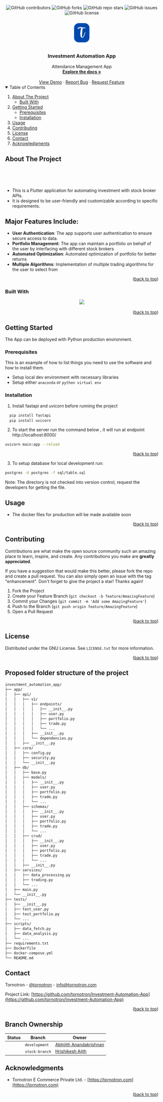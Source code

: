 <div align="center">
<img alt="GitHub contributors" src="https://img.shields.io/github/contributors/tornotron/Investment-Automation-App?style=for-the-badge">
<img alt="GitHub forks" src="https://img.shields.io/github/forks/tornotron/Investment-Automation-App?style=for-the-badge">
<img alt="GitHub repo stars" src="https://img.shields.io/github/stars/tornotron/Investment-Automation-App?style=for-the-badge">
<img alt="GitHub issues" src="https://img.shields.io/github/issues-raw/tornotron/Investment-Automation-App?style=for-the-badge">
<img alt="GitHub license" src="https://img.shields.io/github/license/tornotron/Investment-Automation-App?style=for-the-badge">
</div>

<!-- PROJECT LOGO -->
<br />
<div align="center">
  <a href="https://github.com/tornotron">
    <img src="assets/img/favicon.png" alt="Logo" width="80" height="80">
  </a>
  <h3 align="center">Investment Automation App</h3>
  <div align="center">
    Attendance Management App  
    <br />
    <a href="https://github.com/tornotron/Investment-Automation-App/docs/README.md"><strong>Explore the docs »</strong></a>
    <br />
    <br />
    <a href="https://github.com/tornotron/Investment-Automation-App/demo/README.md">View Demo</a>
    ·
    <a href="https://github.com/tornotron/Investment-Automation-App/issues">Report Bug</a>
    ·
    <a href="https://github.com/tornotron/Investment-Automation-App/issues">Request Feature</a>
  </div>
</div>

<!-- TABLE OF CONTENTS -->
<details open>
  <summary>Table of Contents</summary>
  <ol>
    <li>
      <a href="#about-the-project">About The Project</a>
      <ul>
        <li><a href="#built-with">Built With</a></li>
      </ul>
    </li>
    <li>
      <a href="#getting-started">Getting Started</a>
      <ul>
        <li><a href="#prerequisites">Prerequisites</a></li>
        <li><a href="#installation">Installation</a></li>
      </ul>
    </li>
    <li><a href="#usage">Usage</a></li>
    <li><a href="#contributing">Contributing</a></li>
    <li><a href="#license">License</a></li>
    <li><a href="#contact">Contact</a></li>
    <li><a href="#acknowledgments">Acknowledgments</a></li>
  </ol>
</details>

<!-- ABOUT THE PROJECT -->

## About The Project

<div align="center">
  <!-- Product snapshots should be added here later.... -->
  <!-- <img alt="Product Image 1" width="30%" height="30%" src="Investment-Automation-App-Dashboard-1.png">
  <img alt="Product Image 1" width="30%" height="30%" src="Investment-Automation-App-Dashboard-2.png">
  <img alt="Product Image 1" width="30%" height="30%" src="Investment-Automation-App-Dashboard-3.png"> -->
  <!-- Add vertical space -->
  <br>  
  <br>  
  <br>

</div>

- This is a Flutter application for automating investment with stock broker APIs.
- It is designed to be user-friendly and customizable according to specific requirements.

## Major Features Include:

- **User Authentication**: The app supports user authentication to ensure secure access to data.
- **Portfolio Management**: The app can maintain a portfolio on behalf of the user by interfacing with different stock brokers
- **Automated Optimization**: Automated optimization of portfolio for better returns
- **Multiple Algorithms**: Implementation of multiple trading algorithms for the user to select from

<p align="right">(<a href="#readme-top">back to top</a>)</p>

### Built With

<!-- Using Devicon font -->
<!-- <img height="50px" width="50px" src="https://cdn.jsdelivr.net/gh/devicons/devicon/icons/flutter/flutter-original.svg" /> -->
<!-- * [![Flutter][Flutter-Icon]][https://flutter.dev] -->

<!-- Using skill-icons -->
<p align="center">
  <a href="https://skillicons.dev">
    <img src="https://skillicons.dev/icons?i=python,fastapi,sqlite,vscode,neovim,docker,kubernetes,dynamodb,githubactions" />
  </a>
</p>

<p align="right">(<a href="#readme-top">back to top</a>)</p>

<!-- Using Shields.io and Simple Icons -->
<!-- <img src="https://img.shields.io/badge/Flutter-20232A?style=for-the-badge&logo=flutter&logoColor=61DAFB" />   -->

<!-- GETTING STARTED -->

## Getting Started

The App can be deployed with Python production environment.

### Prerequisites

This is an example of how to list things you need to use the software and how to install them.

- Setup local dev environment with necessary libraries
- Setup either `anaconda` or `python virtual env`

### Installation

1. Install fastapi and uvicorn before running the project

```bash
  pip install fastapi
  pip install uvicorn
```

2. To start the server run the command below , it will run at endpoint http://localhost:8000/

```bash
uvicorn main:app --reload
```

<p align="right">(<a href="#readme-top">back to top</a>)</p>

<!-- USAGE EXAMPLES -->

3. To setup database for local development run:

```bash
postgres -U postgres -f sql/table.sql
```

Note: The directory is not checked into version control, request the developers for getting the file.

## Usage

- The docker files for production will be made available soon

<p align="right">(<a href="#readme-top">back to top</a>)</p>

<!-- CONTRIBUTING -->

## Contributing

Contributions are what make the open source community such an amazing place to learn, inspire, and create. Any contributions you make are **greatly appreciated**.

If you have a suggestion that would make this better, please fork the repo and create a pull request. You can also simply open an issue with the tag "enhancement".
Don't forget to give the project a star! Thanks again!

1. Fork the Project
2. Create your Feature Branch (`git checkout -b feature/AmazingFeature`)
3. Commit your Changes (`git commit -m 'Add some AmazingFeature'`)
4. Push to the Branch (`git push origin feature/AmazingFeature`)
5. Open a Pull Request

<p align="right">(<a href="#readme-top">back to top</a>)</p>

<!-- LICENSE -->

## License

Distributed under the GNU License. See `LICENSE.txt` for more information.

<p align="right">(<a href="#readme-top">back to top</a>)</p>

## Proposed folder structure of the project

```
investment_automation_app/
├── app/
│   ├── api/
│   │   ├── v1/
│   │   │   ├── endpoints/
│   │   │   │   ├── __init__.py
│   │   │   │   ├── user.py
│   │   │   │   ├── portfolio.py
│   │   │   │   ├── trade.py
│   │   │   │   └── ...
│   │   │   ├── __init__.py
│   │   │   └── dependencies.py
│   │   ├── __init__.py
│   ├── core/
│   │   ├── config.py
│   │   ├── security.py
│   │   └── __init__.py
│   ├── db/
│   │   ├── base.py
│   │   ├── models/
│   │   │   ├── __init__.py
│   │   │   ├── user.py
│   │   │   ├── portfolio.py
│   │   │   ├── trade.py
│   │   │   └── ...
│   │   ├── schemas/
│   │   │   ├── __init__.py
│   │   │   ├── user.py
│   │   │   ├── portfolio.py
│   │   │   ├── trade.py
│   │   │   └── ...
│   │   ├── crud/
│   │   │   ├── __init__.py
│   │   │   ├── user.py
│   │   │   ├── portfolio.py
│   │   │   ├── trade.py
│   │   │   └── ...
│   │   ├── __init__.py
│   ├── services/
│   │   ├── data_processing.py
│   │   ├── trading.py
│   │   └── ...
│   ├── main.py
│   └── __init__.py
├── tests/
│   ├── __init__.py
│   ├── test_user.py
│   ├── test_portfolio.py
│   └── ...
├── scripts/
│   ├── data_fetch.py
│   ├── data_analysis.py
│   └── ...
├── requirements.txt
├── Dockerfile
├── docker-compose.yml
└── README.md
```

<!-- CONTACT -->

## Contact

Tornotron - [@tornotron](https://twitter.com/tornotron) - info@tornotron.com

Project Link: [https://github.com/tornotron/Investment-Automation-App](https://github.com/tornotron/Investment-Automation-App)

<p align="right">(<a href="#readme-top">back to top</a>)</p>

## Branch Ownership

| Status | Branch         | Owner                                                 |
| ------ | -------------- | ----------------------------------------------------- |
|        | `development`  | [Abhijith Anandakrishnan](abhijithananthan@gmail.com) |
|        | `stock-branch` | [Hrishikesh Ajith](hrishikeshajith0@gmail.com)        |

<!-- ACKNOWLEDGMENTS -->

## Acknowledgments

- Tornotron E Commerce Private Ltd. - [https://tornotron.com](https://tornotron.com)

<p align="right">(<a href="#readme-top">back to top</a>)</p>
